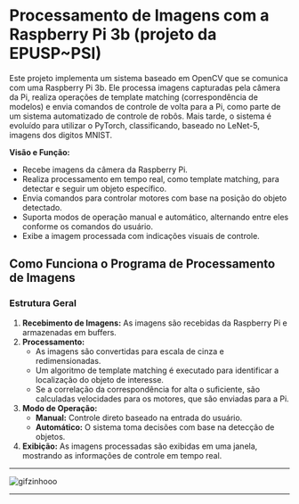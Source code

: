 # Processamento de Imagens com a Raspberry Pi 3b (projeto da EPUSP~PSI)

Este projeto implementa um sistema baseado em OpenCV que se comunica com uma Raspberry Pi 3b. Ele processa imagens capturadas pela câmera da Pi, realiza operações de template matching (correspondência de modelos) e envia comandos de controle de volta para a Pi, como parte de um sistema automatizado de controle de robôs. Mais tarde, o sistema é evoluído para utilizar o PyTorch, classificando, baseado no LeNet-5, imagens dos digitos MNIST.

**Visão e Função:**
- Recebe imagens da câmera da Raspberry Pi.
- Realiza processamento em tempo real, como template matching, para detectar e seguir um objeto específico.
- Envia comandos para controlar motores com base na posição do objeto detectado.
- Suporta modos de operação manual e automático, alternando entre eles conforme os comandos do usuário.
- Exibe a imagem processada com indicações visuais de controle.

## Como Funciona o Programa de Processamento de Imagens

### Estrutura Geral
1. **Recebimento de Imagens:** As imagens são recebidas da Raspberry Pi e armazenadas em buffers.
2. **Processamento:** 
   - As imagens são convertidas para escala de cinza e redimensionadas.
   - Um algoritmo de template matching é executado para identificar a localização do objeto de interesse.
   - Se a correlação da correspondência for alta o suficiente, são calculadas velocidades para os motores, que são enviadas para a Pi.
3. **Modo de Operação:**
   - **Manual:** Controle direto baseado na entrada do usuário.
   - **Automático:** O sistema toma decisões com base na detecção de objetos.
4. **Exibição:** As imagens processadas são exibidas em uma janela, mostrando as informações de controle em tempo real.

---


![gifzinhooo](https://media.giphy.com/media/iGJNOadhvBMuk/giphy.gif)

---

